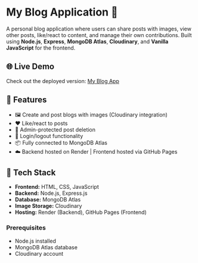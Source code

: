 # My Blog Application 📝

A personal blog application where users can share posts with images, view other posts, like/react to content, and manage their own contributions. Built using **Node.js**, **Express**, **MongoDB Atlas**, **Cloudinary**, and **Vanilla JavaScript** for the frontend.

## 🌐 Live Demo
Check out the deployed version: [My Blog App](https://akloorrevanth.github.io/My-Blog-Apllication/)

## 🚀 Features

- 🖼️ Create and post blogs with images (Cloudinary integration)
- ❤️ Like/react to posts
- 👤 Admin-protected post deletion
- 🔐 Login/logout functionality
- 📦 Fully connected to MongoDB Atlas
- ☁️ Backend hosted on Render | Frontend hosted via GitHub Pages

## 📁 Tech Stack

- **Frontend:** HTML, CSS, JavaScript
- **Backend:** Node.js, Express.js
- **Database:** MongoDB Atlas
- **Image Storage:** Cloudinary
- **Hosting:** Render (Backend), GitHub Pages (Frontend)


### Prerequisites

- Node.js installed
- MongoDB Atlas database
- Cloudinary account
